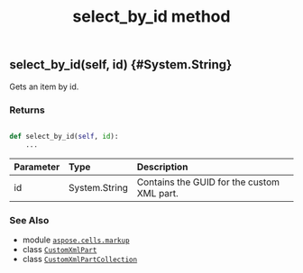 ﻿---
title: select_by_id method
second_title: Aspose.Cells for Python via .NET API References
description: 
type: docs
weight: 70
url: /aspose.cells.markup/customxmlpartcollection/select_by_id/
is_root: false
---

## select_by_id(self, id) {#System.String}

Gets an item by id.


### Returns 





```python

def select_by_id(self, id):
    ...
```


| Parameter | Type | Description |
| :- | :- | :- |
| id | System.String | Contains the GUID for the custom XML part. |



### See Also
* module [`aspose.cells.markup`](../../)
* class [`CustomXmlPart`](/cells/python-net/aspose.cells.markup/customxmlpart)
* class [`CustomXmlPartCollection`](/cells/python-net/aspose.cells.markup/customxmlpartcollection)
